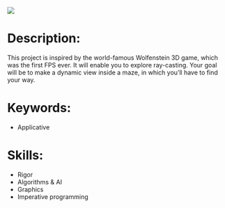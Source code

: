 <p>
  <img src="https://i.pinimg.com/originals/39/fc/7c/39fc7cb423411fbd013f2f3726b7ed7e.gif"/>
</p>

# Description:
<p>This project is inspired by the world-famous Wolfenstein 3D game, which
was the first FPS ever. It will enable you to explore ray-casting. Your goal will be to
make a dynamic view inside a maze, in which you’ll have to find your way.</p>

# Keywords:
<ul>
  <li>Applicative</li>
</ul>

# Skills:
<ul>
  <li>Rigor</li>
  <li>Algorithms & AI </li>
  <li>Graphics </li>
  <li>Imperative programming </li>
</ul>
